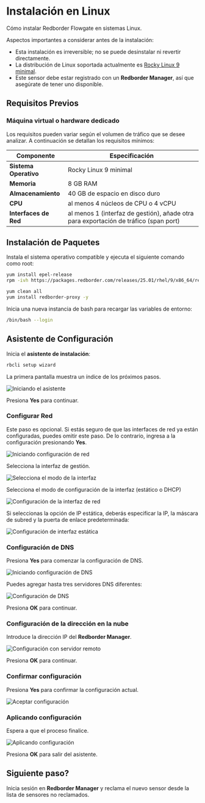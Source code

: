 # Instalación en Linux

Cómo instalar Redborder Flowgate en sistemas Linux.

Aspectos importantes a considerar antes de la instalación:

- Esta instalación es irreversible; no se puede desinstalar ni revertir directamente.
- La distribución de Linux soportada actualmente es [Rocky Linux 9 minimal](https://rockylinux.org/download).
- Este sensor debe estar registrado con un **Redborder Manager**, así que asegúrate de tener uno disponible.

## Requisitos Previos

### Máquina virtual o hardware dedicado

Los requisitos pueden variar según el volumen de tráfico que se desee analizar. A continuación se detallan los requisitos mínimos:

| **Componente**      | **Especificación**                                     |
|--------------------|-------------------------------------------------------|
| **Sistema Operativo** | Rocky Linux 9 minimal                               |
| **Memoria**         | 8 GB RAM                                              |
| **Almacenamiento**        | 40 GB de espacio en disco duro                                     |
| **CPU**            | al menos 4 núcleos de CPU o 4 vCPU                    |
| **Interfaces de Red**  | al menos 1 (interfaz de gestión), añade otra para exportación de tráfico (span port)     |

## Instalación de Paquetes

Instala el sistema operativo compatible y ejecuta el siguiente comando como root:

``` bash title="Instalación de repositorios"
yum install epel-release
rpm -ivh https://packages.redborder.com/releases/25.01/rhel/9/x86_64/redborder-repo-25.01-0.0.1-1.el9.rb.noarch.rpm
```
``` bash title="Instala el paquete redborder-proxy"
yum clean all
yum install redborder-proxy -y
```

Inicia una nueva instancia de bash para recargar las variables de entorno:

``` bash title="Recarga de Bash"
/bin/bash --login
```

## Asistente de Configuración

Inicia el **asistente de instalación**:

``` bash title="Comando para el asistente de instalación"
rbcli setup wizard
```

La primera pantalla muestra un índice de los próximos pasos.

![Iniciando el asistente](images/ch02_001.png)

Presiona **Yes** para continuar.

### Configurar Red

Este paso es opcional. Si estás seguro de que las interfaces de red ya están configuradas, puedes omitir este paso. De lo contrario, ingresa a la configuración presionando **Yes**.

![Iniciando configuración de red](images/ch02_002.png)

Selecciona la interfaz de gestión.

![Selecciona el modo de la interfaz](images/ch02_003.png)

Selecciona el modo de configuración de la interfaz (estático o DHCP)

![Configuración de la interfaz de red](images/ch02_004.png)

Si seleccionas la opción de IP estática, deberás especificar la IP, la máscara de subred y la puerta de enlace predeterminada:

![Configuración de interfaz estática](images/ch02_005.png)

### Configuración de DNS

Presiona **Yes** para comenzar la configuración de DNS.

![Iniciando configuración de DNS](images/ch02_006.png)

Puedes agregar hasta tres servidores DNS diferentes:

![Configuración de DNS](images/ch02_007.png)

Presiona **OK** para continuar.

### Configuración de la dirección en la nube

Introduce la dirección IP del **Redborder Manager**.

![Configuración con servidor remoto](images/ch02_008.png)

Presiona **OK** para continuar.

### Confirmar configuración

Presiona **Yes** para confirmar la configuración actual.

![Aceptar configuración](images/ch02_009.png)

### Aplicando configuración

Espera a que el proceso finalice.

![Aplicando configuración](images/ch02_010.png)

Presiona **OK** para salir del asistente.

## Siguiente paso?

Inicia sesión en **Redborder Manager** y reclama el nuevo sensor desde la lista de sensores no reclamados.